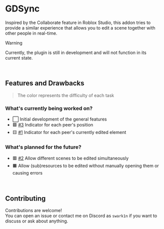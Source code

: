 # GDSync
Inspired by the Collaborate feature in Roblox Studio, this addon tries to provide a similar experience that allows you to edit a scene together with other people in real-time.

> [!WARNING]  
> Currently, the plugin is still in development and will not function in its current state.
<br>

## Features and Drawbacks
> The color represents the difficulty of each task

### What's currently being worked on?
- ⬜ Initial development of the general features
- 🟩 [#3](https://github.com/Swarkin/GDSync/issues/3) Indicator for each peer's position
- 🟨 [#1](https://github.com/Swarkin/GDSync/issues/1) Indicator for each peer's currently edited element

### What's planned for the future?
- 🟥 [#2](https://github.com/Swarkin/GDSync/issues/2) Allow different scenes to be edited simultaneously
- 🟧 Allow (sub)resources to be edited without manually opening them or causing errors
<br>

## Contributing
Contributions are welcome!<br>
You can open an issue or contact me on Discord as `swark1n` if you want to discuss or ask about anything.
